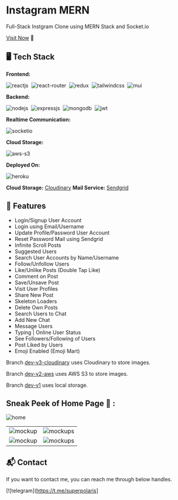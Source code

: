 # Instagram MERN
Full-Stack Instgram Clone using MERN Stack and Socket.io

[Visit Now](https://instagramernstack.herokuapp.com/) 🚀

## 🖥️ Tech Stack
**Frontend:**

![reactjs](https://img.shields.io/badge/React-20232A?style=for-the-badge&logo=react&logoColor=61DAFB)&nbsp;
![react-router](https://img.shields.io/badge/React_Router-CA4245?style=for-the-badge&logo=react-router&logoColor=white)&nbsp;
![redux](https://img.shields.io/badge/Redux-593D88?style=for-the-badge&logo=redux&logoColor=white)&nbsp;
![tailwindcss](https://img.shields.io/badge/Tailwind_CSS-38B2AC?style=for-the-badge&logo=tailwind-css&logoColor=white)&nbsp;
![mui](https://img.shields.io/badge/Material--UI-0081CB?style=for-the-badge&logo=material-ui&logoColor=white)&nbsp;

**Backend:**

![nodejs](https://img.shields.io/badge/Node.js-43853D?style=for-the-badge&logo=node.js&logoColor=white)&nbsp;
![expressjs](https://img.shields.io/badge/Express.js-000000?style=for-the-badge&logo=express&logoColor=white)&nbsp;
![mongodb](https://img.shields.io/badge/MongoDB-4EA94B?style=for-the-badge&logo=mongodb&logoColor=white)&nbsp;
![jwt](	https://img.shields.io/badge/JWT-000000?style=for-the-badge&logo=JSON%20web%20tokens&logoColor=white)&nbsp;

**Realtime Communication:**

![socketio](https://img.shields.io/badge/Socket.io-010101?&style=for-the-badge&logo=Socket.io&logoColor=white)

**Cloud Storage:**

![aws-s3](https://img.shields.io/badge/Amazon_AWS-FF9900?style=for-the-badge&logo=amazonaws&logoColor=white)

**Deployed On:**

![heroku](https://img.shields.io/badge/Heroku-430098?style=for-the-badge&logo=heroku&logoColor=white)

**Cloud Storage:** [Cloudinary](https://cloudinary.com/)
**Mail Service:** [Sendgrid](https://sendgrid.com/)

## 🚀 Features
- Login/Signup User Account
- Login using Email/Username
- Update Profile/Password User Account
- Reset Password Mail using Sendgrid
- Infinite Scroll Posts
- Suggested Users
- Search User Accounts by Name/Username
- Follow/Unfollow Users
- Like/Unlike Posts (Double Tap Like)
- Comment on Post
- Save/Unsave Post
- Visit User Profiles
- Share New Post
- Skeleton Loaders
- Delete Own Posts
- Search Users to Chat
- Add New Chat
- Message Users
- Typing | Online User Status
- See Followers/Following of Users
- Post Liked by Users
- Emoji Enabled (Emoji Mart)

Branch [dev-v3-cloudinary](https://github.com/jigar-sable/instagram-mern/tree/dev-v3-cloudinary) uses Cloudinary to store images.

Branch [dev-v2-aws](https://github.com/jigar-sable/instagram-mern/tree/dev-v2-aws) uses AWS S3 to store images.

Branch [dev-v1](https://github.com/jigar-sable/instagram-mern/tree/dev-v1) uses local storage.

## Sneak Peek of Home Page 🙈 :
![home](https://user-images.githubusercontent.com/64949957/159116089-cfc2b4c5-dc7d-4d4b-a0c8-668f89ce5412.png)

<table>
  <tr>
    <td><img src="https://user-images.githubusercontent.com/64949957/159116105-15b9425c-1fec-4a52-84ba-cf97eef93891.png" alt="mockup" /></td>
    <td><img src="https://user-images.githubusercontent.com/64949957/159116112-1c7dec3e-0f3a-45a8-83d3-6d6b9ee1d5de.png" alt="mockups" /></td>
  </tr>
  <tr>
    <td><img src="https://user-images.githubusercontent.com/64949957/159116115-46f15626-372d-4349-8ef4-a04a70600dcc.png" alt="mockup" /></td>
    <td><img src="https://user-images.githubusercontent.com/64949957/159116118-ac3d261b-eb50-4a7b-a8e6-cd1a0f5720de.png" alt="mockups" /></td>
  </tr>
</table>

<h2>📬 Contact</h2>

If you want to contact me, you can reach me through below handles.

[![telegram](https://t.me/superpolaris]

